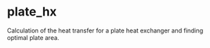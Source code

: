 # plate_hx
Calculation of the heat transfer for a plate heat exchanger and finding optimal plate area.
